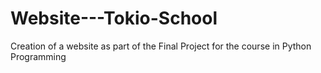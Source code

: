 # Website---Tokio-School
Creation of a website as part of the Final Project for the course in Python Programming
